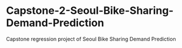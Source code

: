 # Capstone-2-Seoul-Bike-Sharing-Demand-Prediction
Capstone regression project of Seoul Bike Sharing Demand Prediction
